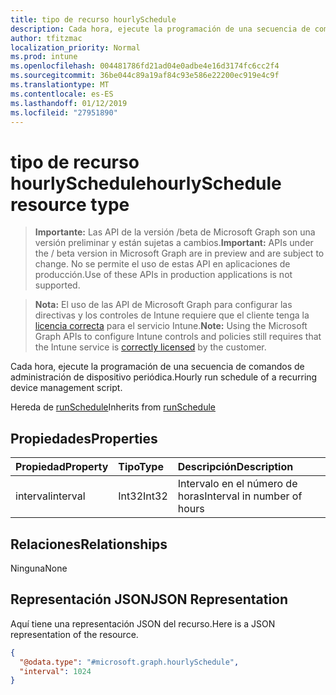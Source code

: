```yaml
---
title: tipo de recurso hourlySchedule
description: Cada hora, ejecute la programación de una secuencia de comandos de administración de dispositivo periódica.
author: tfitzmac
localization_priority: Normal
ms.prod: intune
ms.openlocfilehash: 004481786fd21ad04e0adbe4e16d3174fc6cc2f4
ms.sourcegitcommit: 36be044c89a19af84c93e586e22200ec919e4c9f
ms.translationtype: MT
ms.contentlocale: es-ES
ms.lasthandoff: 01/12/2019
ms.locfileid: "27951890"
---
```

# <a name="hourlyschedule-resource-type"></a><span data-ttu-id="8a495-103">tipo de recurso hourlySchedule</span><span class="sxs-lookup"><span data-stu-id="8a495-103">hourlySchedule resource type</span></span>

> <span data-ttu-id="8a495-104">**Importante:** Las API de la versión /beta de Microsoft Graph son una versión preliminar y están sujetas a cambios.</span><span class="sxs-lookup"><span data-stu-id="8a495-104">**Important:** APIs under the / beta version in Microsoft Graph are in preview and are subject to change.</span></span> <span data-ttu-id="8a495-105">No se permite el uso de estas API en aplicaciones de producción.</span><span class="sxs-lookup"><span data-stu-id="8a495-105">Use of these APIs in production applications is not supported.</span></span>

> <span data-ttu-id="8a495-106">**Nota:** El uso de las API de Microsoft Graph para configurar las directivas y los controles de Intune requiere que el cliente tenga la [licencia correcta](https://go.microsoft.com/fwlink/?linkid=839381) para el servicio Intune.</span><span class="sxs-lookup"><span data-stu-id="8a495-106">**Note:** Using the Microsoft Graph APIs to configure Intune controls and policies still requires that the Intune service is [correctly licensed](https://go.microsoft.com/fwlink/?linkid=839381) by the customer.</span></span>

<span data-ttu-id="8a495-107">Cada hora, ejecute la programación de una secuencia de comandos de administración de dispositivo periódica.</span><span class="sxs-lookup"><span data-stu-id="8a495-107">Hourly run schedule of a recurring device management script.</span></span>

<span data-ttu-id="8a495-108">Hereda de [runSchedule](../resources/intune-devices-runschedule.md)</span><span class="sxs-lookup"><span data-stu-id="8a495-108">Inherits from [runSchedule](../resources/intune-devices-runschedule.md)</span></span>

## <a name="properties"></a><span data-ttu-id="8a495-109">Propiedades</span><span class="sxs-lookup"><span data-stu-id="8a495-109">Properties</span></span>
|<span data-ttu-id="8a495-110">Propiedad</span><span class="sxs-lookup"><span data-stu-id="8a495-110">Property</span></span>|<span data-ttu-id="8a495-111">Tipo</span><span class="sxs-lookup"><span data-stu-id="8a495-111">Type</span></span>|<span data-ttu-id="8a495-112">Descripción</span><span class="sxs-lookup"><span data-stu-id="8a495-112">Description</span></span>|
|:---|:---|:---|
|<span data-ttu-id="8a495-113">interval</span><span class="sxs-lookup"><span data-stu-id="8a495-113">interval</span></span>|<span data-ttu-id="8a495-114">Int32</span><span class="sxs-lookup"><span data-stu-id="8a495-114">Int32</span></span>|<span data-ttu-id="8a495-115">Intervalo en el número de horas</span><span class="sxs-lookup"><span data-stu-id="8a495-115">Interval in number of hours</span></span>|

## <a name="relationships"></a><span data-ttu-id="8a495-116">Relaciones</span><span class="sxs-lookup"><span data-stu-id="8a495-116">Relationships</span></span>
<span data-ttu-id="8a495-117">Ninguna</span><span class="sxs-lookup"><span data-stu-id="8a495-117">None</span></span>
## <a name="json-representation"></a><span data-ttu-id="8a495-118">Representación JSON</span><span class="sxs-lookup"><span data-stu-id="8a495-118">JSON Representation</span></span>
<span data-ttu-id="8a495-119">Aquí tiene una representación JSON del recurso.</span><span class="sxs-lookup"><span data-stu-id="8a495-119">Here is a JSON representation of the resource.</span></span>
<!-- {
  "blockType": "resource",
  "@odata.type": "microsoft.graph.hourlySchedule"
}
-->
``` json
{
  "@odata.type": "#microsoft.graph.hourlySchedule",
  "interval": 1024
}
```





